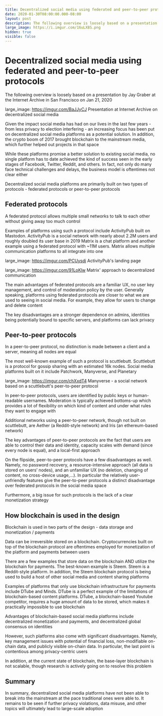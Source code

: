 ```yaml
---
title: Decentralized social media using federated and peer-to-peer protocols
date: 2020-01-30T08:00:00.000-08:00
layout: post
description: The following overview is loosely based on a presentation by Jay Graber at the Internet Archive in San Francisco on Jan 21, 2020
large_image: https://i.imgur.com/16uLX8S.png    
hidden: true
visible: false
---
```


# Decentralized social media using federated and peer-to-peer protocols

The following overview is loosely based on a presentation by Jay Graber at the Internet Archive in San Francisco on Jan 21, 2020

large_image: https://imgur.com/BaJJyCJ
Presentation at Internet Archive on decentralized social media

Given the impact social media has had on our lives in the last few years - from less privacy to election interfering - an increasing focus has been put on decentralized social media platforms as a potential solution. In addition, the crypto boom of 2017 brought blockchain to the mainstream media, which further helped out projects in that space

While these platforms promise a better solution to existing social media, no single platform has to date achieved the kind of success seen in the early stages of Facebook, Twitter, Reddit, and others. In fact, not only do many face technical challenges and delays, the business model is oftentimes not clear either

Decentralized social media platforms are primarily built on two types of protocols - federated protocols or peer-to-peer protocols

## Federated protocols

A federated protocol allows multiple small networks to talk to each other without giving away too much control

Examples of platforms using such a protocol include ActivityPub built on Mastodon. ActivityPub is a social network with nearly about 2.2M users and roughly doubled its user base in 2019
Matrix is a chat platform and another example using a federated protocol with ~11M users. Matrix allows multiple communication platforms to all integrate into one

large_image: https://imgur.com/PCUysdj
ActivityPub's landing page

large_image: https://imgur.com/91LoKlw
Matrix' approach to decentralized communication

The main advantages of federated protocols are a familiar UX, no user key management, and control of moderation policy by the user. Generally speaking, platforms using federated protocols are closer to what we are used to seeing in social media. For example, they allow for users to change and delete content

The key disadvantages are a stronger dependence on admins, identities being potentially bound to specific servers, and platforms can lack privacy

## Peer-to-peer protocols

In a peer-to-peer protocol, no distinction is made between a client and a server, meaning all nodes are equal

The most well-known example of such a protocol is scuttlebutt. Scuttlebutt is a protocol for gossip sharing with an estimated 16k nodes. Social media platforms built on it include Patchwork, Manyverse, and Planetary

large_image: https://imgur.com/chXxdT4
Manyverse - a social network based on a scuttlebutt's peer-to-peer protocol

In peer-to-peer protocols, users are identified by public keys or human-readable usernames. Moderation is typically achieved bottoms-up which provides a lot of flexibility on which kind of content and under what rules they want to engage with

Additional networks using a peer-to-peer network, though not built on scuttlebutt, are Aether (a Reddit-style network) and Iris (an ethereum-based network)

The key advantages of peer-to-peer protocols are the fact that users are able to control their data and identity, capacity scales with demand (since every node is equal), and a local-first approach

On the flipside, peer-to-peer protocols have a few disadvantages as well. Namely, no password recovery, a resource-intensive approach (all data is stored on users’ nodes), and an unfamiliar UX (no deletion, changing of content, no cross-device usage,...). In particular the relatively user-unfriendly features give the peer-to-peer protocols a distinct disadvantage over federated protocols in the social media space

Furthermore, a big issue for such protocols is the lack of a clear monetization strategy

## How blockchain is used in the design

Blockchain is used in two parts of the design - data storage and monetization / payments

Data can be irreversible stored on a blockchain. Cryptocurrencies built on top of the blockchain protocol are oftentimes employed for monetization of the platform and payments between users

There are a few examples that store data on the blockchain AND utilize the blockchain for payments. The best-known example is Steem. Steem is a Reddit-style platform. In addition, the Steem blockchain protocol is being used to build a host of other social media and content sharing platforms

Examples of platforms that only use blockchain infrastructure for payments include DTube and Minds. DTube is a perfect example of the limitations of blockchain-based content platforms. DTube, a blockchain-based Youtube competitor, requires a huge amount of data to be stored, which makes it practically impossible to use blockchain

Advantages of blockchain-based social media platforms include decentralized monetization and payments, and decentralized global consensus on identities

However, such platforms also come with significant disadvantages. Namely, key management issues with potential of financial loss, non-modifiable on-chain data, and publicly visible on-chain data. In particular, the last point is contentious among privacy-centric users

In addition, at the current state of blockchain, the base-layer blockchain is not scalable, though research is actively going on to resolve this problem

## Summary

In summary, decentralized social media platforms have not been able to break into the mainstream at the pace traditional ones were able to. It remains to be seen if further privacy violations, data misuse, and other topics will ultimately lead to large-scale adoption

